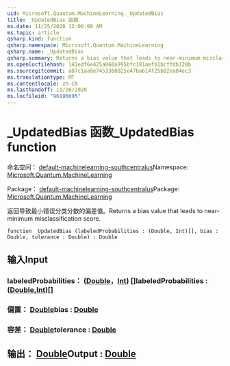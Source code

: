 ```yaml
---
uid: Microsoft.Quantum.MachineLearning._UpdatedBias
title: _UpdatedBias 函数
ms.date: 11/25/2020 12:00:00 AM
ms.topic: article
qsharp.kind: function
qsharp.namespace: Microsoft.Quantum.MachineLearning
qsharp.name: _UpdatedBias
qsharp.summary: Returns a bias value that leads to near-minimum misclassification score.
ms.openlocfilehash: 141edf6e425a060a995bfc181aefb1bcffdb128b
ms.sourcegitcommit: a87c1aa8e7453360025e47ba614f25b02ea84ec3
ms.translationtype: MT
ms.contentlocale: zh-CN
ms.lasthandoff: 11/26/2020
ms.locfileid: "96196695"
---
```

# <a name="_updatedbias-function"></a><span data-ttu-id="fa0e0-102">_UpdatedBias 函数</span><span class="sxs-lookup"><span data-stu-id="fa0e0-102">_UpdatedBias function</span></span>

<span data-ttu-id="fa0e0-103">命名空间： [default-machinelearning-southcentralus](xref:Microsoft.Quantum.MachineLearning)</span><span class="sxs-lookup"><span data-stu-id="fa0e0-103">Namespace: [Microsoft.Quantum.MachineLearning](xref:Microsoft.Quantum.MachineLearning)</span></span>

<span data-ttu-id="fa0e0-104">Package： [default-machinelearning-southcentralus](https://nuget.org/packages/Microsoft.Quantum.MachineLearning)</span><span class="sxs-lookup"><span data-stu-id="fa0e0-104">Package: [Microsoft.Quantum.MachineLearning](https://nuget.org/packages/Microsoft.Quantum.MachineLearning)</span></span>


<span data-ttu-id="fa0e0-105">返回导致最小错误分类分数的偏差值。</span><span class="sxs-lookup"><span data-stu-id="fa0e0-105">Returns a bias value that leads to near-minimum misclassification score.</span></span>

```qsharp
function _UpdatedBias (labeledProbabilities : (Double, Int)[], bias : Double, tolerance : Double) : Double
```


## <a name="input"></a><span data-ttu-id="fa0e0-106">输入</span><span class="sxs-lookup"><span data-stu-id="fa0e0-106">Input</span></span>

### <a name="labeledprobabilities--doubleint"></a><span data-ttu-id="fa0e0-107">labeledProbabilities： ([Double](xref:microsoft.quantum.lang-ref.double)，[Int](xref:microsoft.quantum.lang-ref.int)) []</span><span class="sxs-lookup"><span data-stu-id="fa0e0-107">labeledProbabilities : ([Double](xref:microsoft.quantum.lang-ref.double),[Int](xref:microsoft.quantum.lang-ref.int))[]</span></span>




### <a name="bias--double"></a><span data-ttu-id="fa0e0-108">偏置： [Double](xref:microsoft.quantum.lang-ref.double)</span><span class="sxs-lookup"><span data-stu-id="fa0e0-108">bias : [Double](xref:microsoft.quantum.lang-ref.double)</span></span>




### <a name="tolerance--double"></a><span data-ttu-id="fa0e0-109">容差： [Double](xref:microsoft.quantum.lang-ref.double)</span><span class="sxs-lookup"><span data-stu-id="fa0e0-109">tolerance : [Double](xref:microsoft.quantum.lang-ref.double)</span></span>





## <a name="output--double"></a><span data-ttu-id="fa0e0-110">输出： [Double](xref:microsoft.quantum.lang-ref.double)</span><span class="sxs-lookup"><span data-stu-id="fa0e0-110">Output : [Double](xref:microsoft.quantum.lang-ref.double)</span></span>

